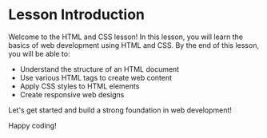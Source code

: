 # Lesson Introduction

Welcome to the HTML and CSS lesson! In this lesson, you will learn the basics of web development using HTML and CSS. By the end of this lesson, you will be able to:

- Understand the structure of an HTML document
- Use various HTML tags to create web content
- Apply CSS styles to HTML elements
- Create responsive web designs

Let's get started and build a strong foundation in web development!

Happy coding!